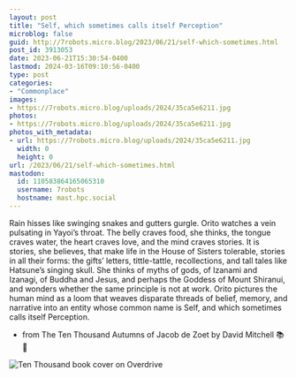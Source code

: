 ```yaml
---
layout: post
title: "Self, which sometimes calls itself Perception"
microblog: false
guid: http://7robots.micro.blog/2023/06/21/self-which-sometimes.html
post_id: 3913053
date: 2023-06-21T15:30:54-0400
lastmod: 2024-03-16T09:10:56-0400
type: post
categories:
- "Commonplace"
images:
- https://7robots.micro.blog/uploads/2024/35ca5e6211.jpg
photos:
- https://7robots.micro.blog/uploads/2024/35ca5e6211.jpg
photos_with_metadata:
- url: https://7robots.micro.blog/uploads/2024/35ca5e6211.jpg
  width: 0
  height: 0
url: /2023/06/21/self-which-sometimes.html
mastodon:
  id: 110583864165065310
  username: 7robots
  hostname: mast.hpc.social
---
```

Rain hisses like swinging snakes and gutters gurgle. Orito watches a vein pulsating in Yayoi’s throat. The belly craves food, she thinks, the tongue craves water, the heart craves love, and the mind craves stories. It is stories, she believes, that make life in the House of Sisters tolerable, stories in all their forms: the gifts’ letters, tittle-tattle, recollections, and tall tales like Hatsune’s singing skull. She thinks of myths of gods, of Izanami and Izanagi, of Buddha and Jesus, and perhaps the Goddess of Mount Shiranui, and wonders whether the same principle is not at work. Orito pictures the human mind as a loom that weaves disparate threads of belief, memory, and narrative into an entity whose common name is Self, and which sometimes calls itself Perception.

- from The Ten Thousand Autumns of Jacob de Zoet by David Mitchell 📚 💬

![Ten Thousand book cover on Overdrive](https://7robots.micro.blog/uploads/2024/35ca5e6211.jpg "Ten Thousand book cover on Overdrive")

